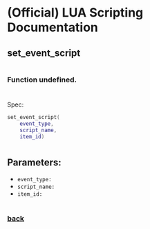 
# (Official) LUA Scripting Documentation

## set_event_script
#
### Function undefined.
#
Spec:
```lua
set_event_script(
	event_type,
	script_name,
	item_id)
```
#
## Parameters:
- `event_type:` 
- `script_name:` 
- `item_id:` 
#  

### [back](../other)
